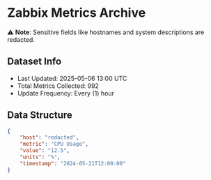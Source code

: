 # Zabbix Metrics Archive

⚠️ **Note**: Sensitive fields like hostnames and system descriptions are redacted.

## Dataset Info
- Last Updated: 2025-05-06 13:00 UTC
- Total Metrics Collected: 992
- Update Frequency: Every (1) hour

## Data Structure
```json
{
    "host": "redacted",
    "metric": "CPU Usage",
    "value": "12.5",
    "units": "%",
    "timestamp": "2024-05-21T12:00:00"
}
```

